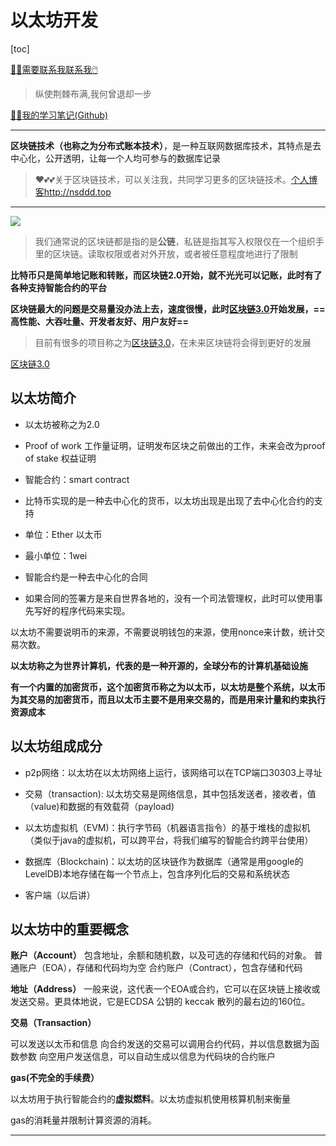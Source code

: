 # 以太坊开发

[toc]

[😶‍🌫️需要联系我联系我🖱️](xxw@nsddd.top)

>   纵使荆棘布满,我何曾退却一步

[😶‍🌫️我的学习笔记(Github)](https://github.com/3293172751/golang-rearn)

---

**区块链技术（也称之为分布式账本技术）**，是一种互联网数据库技术，其特点是去中心化，公开透明，让每一个人均可参与的数据库记录

>   ❤️💕💕关于区块链技术，可以关注我，共同学习更多的区块链技术。[个人博客http://nsddd.top](http://nsddd.top)

---

<a href = "https://etherscan.io/ "><img src = "https://s2.loli.net/2022/03/20/gTiDdUAxtHGJ4f8.png"></a>

> 我们通常说的区块链都是指的是**公链**，私链是指其写入权限仅在一个组织手里的区块链。读取权限或者对外开放，或者被任意程度地进行了限制

**比特币只是简单地记账和转账，而区块链2.0开始，就不光光可以记账，此时有了各种支持智能合约的平台**

**区块链最大的问题是交易量没办法上去，速度很慢，此时[区块链3.0](web3.0)开始发展，==高性能、大吞吐量、开发者友好、用户友好==**

> 目前有很多的项目称之为[区块链3.0](web3.0)，在未来区块链将会得到更好的发展

[区块链3.0](web3.0)

## 以太坊简介

+ 以太坊被称之为2.0

+ Proof of work 工作量证明，证明发布区块之前做出的工作，未来会改为proof of stake 权益证明

+ 智能合约：smart contract

+ 比特币实现的是一种去中心化的货币，以太坊出现是出现了去中心化合约的支持

+ 单位：Ether 以太币
+ 最小单位：1wei 
+ 智能合约是一种去中心化的合同
+ 如果合同的签署方是来自世界各地的，没有一个司法管理权，此时可以使用事先写好的程序代码来实现。

以太坊不需要说明币的来源，不需要说明钱包的来源，使用nonce来计数，统计交易次数。

**以太坊称之为世界计算机，代表的是一种开源的，全球分布的计算机基础设施**

**有一个内置的加密货币，这个加密货币称之为以太币，以太坊是整个系统，以太币为其交易的加密货币，而且以太币主要不是用来交易的，而是用来计量和约束执行资源成本**



## 以太坊组成成分

+ p2p网络：以太坊在以太坊网络上运行，该网络可以在TCP端口30303上寻址

+ 交易（transaction): 以太坊交易是网络信息，其中包括发送者，接收者，值（value)和数据的有效载荷（payload)

+ 以太坊虚拟机（EVM)：执行字节码（机器语言指令）的基于堆栈的虚拟机（类似于java的虚拟机，可以跨平台，将我们编写的智能合约跨平台使用）

+ 数据库（Blockchain)：以太坊的区块链作为数据库（通常是用google的LevelDB)本地存储在每一个节点上，包含序列化后的交易和系统状态

+ 客户端（以后讲）

  

## 以太坊中的重要概念

**账户（Account）**
包含地址，余额和随机数，以及可选的存储和代码的对象。
普通账户（EOA），存储和代码均为空
合约账户（Contract），包含存储和代码

**地址（Address）**
一般来说，这代表一个EOA或合约，它可以在区块链上接收或发送交易。更具体地说，它是ECDSA 公钥的 keccak 散列的最右边的160位。

**交易（Transaction）**

可以发送以太币和信息
向合约发送的交易可以调用合约代码，并以信息数据为函数参数
向空用户发送信息，可以自动生成以信息为代码块的合约账户

**gas(不完全的手续费）**

以太坊用于执行智能合约的**虚拟燃料**。以太坊虚拟机使用核算机制来衡量

gas的消耗量并限制计算资源的消耗。

---

